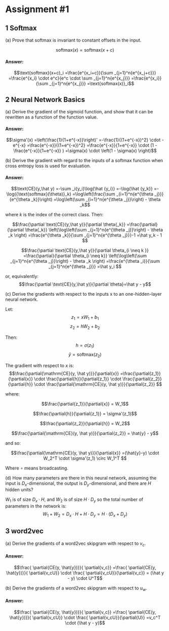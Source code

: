 # Assignment #1

##  1 Softmax
(a) Prove that softmax is invariant to constant offsets in the input.

$$\text{softmax}(x)=\text{softmax}(x+c)$$

#### Answer:
$$\text{softmax}(x+c)_i
=\frac{e^{x_i+c}}{\sum _{j=1}^n{e^{x_j+c}}}
=\frac{e^{x_i} \cdot e^c}{e^c \cdot \sum _{j=1}^n{e^{x_j}}}
=\frac{e^{x_i}}{\sum _{j=1}^n{e^{x_j}}}
=\text{softmax(x)}_i$$

##  2 Neural Network Basics

(a) Derive the gradient of the sigmoid function, and show that it can be rewritten as a function of the function value.

#### Answer:
$$\sigma'(x) 
=\left(\frac{1}{1+e^{-x}}\right)'
=-\frac{1}{(1+e^{-x})^2} \cdot -e^{-x}
=\frac{e^{-x}}{(1+e^{-x})^2}
=\frac{e^{-x}}{1+e^{-x}} \cdot (1 - \frac{e^{-x}}{1+e^{-x}} )
=\sigma(x) \cdot \left(1 - \sigma(x) \right)$$

(b) Derive the gradient with regard to the inputs of a softmax function when cross entropy loss is used for evaluation.

#### Answer:
$$\text{CE}(y,\hat y)
=-\sum _i{y_i}\log{\hat {y_i}}
=-\log{\hat {y_k}}
=-\log({\text{softmax}(\theta)}_k)
=\log\left(\frac{\sum _{i=1}^n{e^{\theta _j}}}{e^{\theta _k}}\right)
=\log\left(\sum _{i=1}^n{e^{\theta _j}}\right) - \theta _k$$

where $k$ is the index of the correct class. Then:

$$\frac{\partial \text{CE}(y,\hat y)}{\partial \theta{_k}}
=\frac{\partial}{\partial \theta{_k}} \left(\log\left(\sum _{j=1}^n{e^{\theta _j}}\right) - \theta _k \right)
=\frac{e^{\theta _k}}{\sum _{j=1}^n{e^{\theta _j}}}-1
=\hat y_k - 1
$$

$$\frac{\partial \text{CE}(y,\hat y)}{\partial \theta_{i \neq k }}
=\frac{\partial}{\partial \theta_{i \neq k}} \left(\log\left(\sum _{j=1}^n{e^{\theta _j}}\right) - \theta _k \right)
=\frac{e^{\theta _i}}{\sum _{j=1}^n{e^{\theta _j}}}
=\hat y_i
$$

or, equivalently:
$$\frac{\partial \text{CE}(y,\hat y)}{\partial \theta}=\hat y - y$$


(c) Derive the gradients with respect to the inputs x to an one-hidden-layer neural network.

Let: 
$$z_1=xW_1+b_1$$
$$z_2=hW_2+b_2$$

Then:
$$h=\sigma(z_1)$$
$$\hat{y}=\mathrm{softmax}(z_2)$$

The gradient with respect to $x$ is:
$$\frac{\partial{\mathrm{CE}(y, \hat y)}}{\partial{x}}
=\frac{\partial{z_1}}{\partial{x}}
\cdot \frac{\partial{h}}{\partial{z_1}}
\cdot \frac{\partial{z_2}}{\partial{h}}
\cdot \frac{\partial{\mathrm{CE}(y, \hat y)}}{\partial{z_2}}
$$

where:

$$\frac{\partial{z_1}}{\partial{x}} = W_1$$

$$\frac{\partial{h}}{\partial{z_1}} = \sigma'(z_1)$$

$$\frac{\partial{z_2}}{\partial{h}} = W_2$$

$$\frac{\partial{\mathrm{CE}(y, \hat y)}}{\partial{z_2}}  = \hat{y} - y$$

and so:

$$\frac{\partial{\mathrm{CE}(y, \hat y)}}{\partial{x}}
=(\hat{y}-y) \cdot W_2^T \cdot \sigma'(z_1) \circ W_1^T $$

Where $\circ$ means broadcasting.

(d) How many parameters are there in this neural network, assuming the input is $D_x$-dimensional, the output is $D_y$-dimensional, and there are $H$ hidden units?

$W_1$ is of size $D_x \cdot H$, and $W_2$ is of size $H \cdot D_y$ so the total number of parameters in the network is:
$$W_1 + W_2 = D_x \cdot H +  H \cdot D_y = H \cdot (D_x + D_y)$$

##  3 word2vec

(a) Derive the gradients of a word2vec skipgram with respect to $v_c$.

#### Answer:
$$\frac{ \partial{CE(y, \hat{y})}}{ \partial{v_c}}
=\frac{ \partial{CE(y, \hat{y})}}{ \partial{v_cU}}
\cdot \frac{ \partial{v_cU}}{\partial{v_c}}
= (\hat y - y) \cdot U^T$$

(b) Derive the gradients of a word2vec skipgram with respect to $u_w$.

#### Answer:
$$\frac{ \partial{CE(y, \hat{y})}}{ \partial{v_c}}
=\frac{ \partial{CE(y, \hat{y})}}{ \partial{v_cU}}
\cdot \frac{ \partial{v_cU}}{\partial{U}}
=v_c^T \cdot (\hat y - y)$$